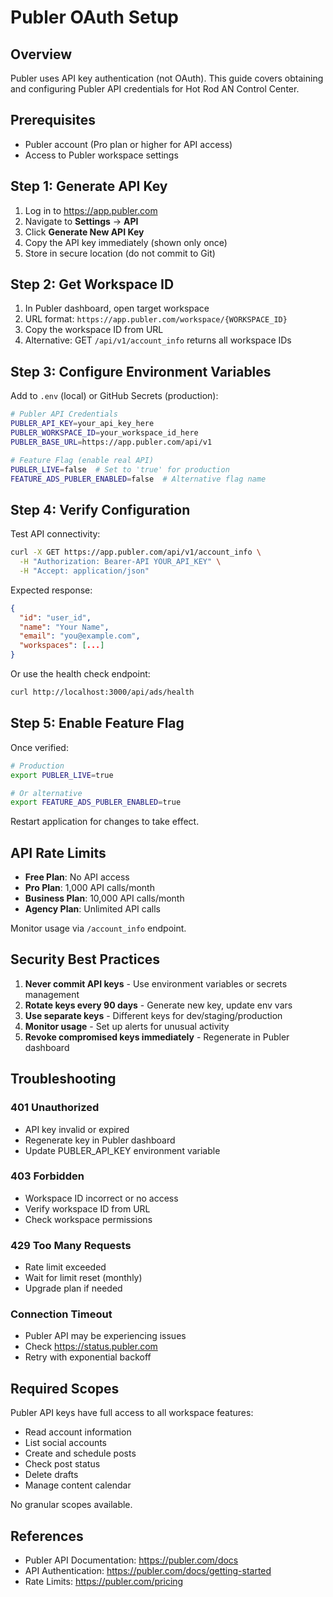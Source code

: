 # Publer OAuth Setup

## Overview

Publer uses API key authentication (not OAuth). This guide covers obtaining and configuring Publer API credentials for Hot Rod AN Control Center.

## Prerequisites

- Publer account (Pro plan or higher for API access)
- Access to Publer workspace settings

## Step 1: Generate API Key

1. Log in to https://app.publer.com
2. Navigate to **Settings** → **API**
3. Click **Generate New API Key**
4. Copy the API key immediately (shown only once)
5. Store in secure location (do not commit to Git)

## Step 2: Get Workspace ID

1. In Publer dashboard, open target workspace
2. URL format: `https://app.publer.com/workspace/{WORKSPACE_ID}`
3. Copy the workspace ID from URL
4. Alternative: GET `/api/v1/account_info` returns all workspace IDs

## Step 3: Configure Environment Variables

Add to `.env` (local) or GitHub Secrets (production):

```bash
# Publer API Credentials
PUBLER_API_KEY=your_api_key_here
PUBLER_WORKSPACE_ID=your_workspace_id_here
PUBLER_BASE_URL=https://app.publer.com/api/v1

# Feature Flag (enable real API)
PUBLER_LIVE=false  # Set to 'true' for production
FEATURE_ADS_PUBLER_ENABLED=false  # Alternative flag name
```

## Step 4: Verify Configuration

Test API connectivity:

```bash
curl -X GET https://app.publer.com/api/v1/account_info \
  -H "Authorization: Bearer-API YOUR_API_KEY" \
  -H "Accept: application/json"
```

Expected response:

```json
{
  "id": "user_id",
  "name": "Your Name",
  "email": "you@example.com",
  "workspaces": [...]
}
```

Or use the health check endpoint:

```bash
curl http://localhost:3000/api/ads/health
```

## Step 5: Enable Feature Flag

Once verified:

```bash
# Production
export PUBLER_LIVE=true

# Or alternative
export FEATURE_ADS_PUBLER_ENABLED=true
```

Restart application for changes to take effect.

## API Rate Limits

- **Free Plan**: No API access
- **Pro Plan**: 1,000 API calls/month
- **Business Plan**: 10,000 API calls/month
- **Agency Plan**: Unlimited API calls

Monitor usage via `/account_info` endpoint.

## Security Best Practices

1. **Never commit API keys** - Use environment variables or secrets management
2. **Rotate keys every 90 days** - Generate new key, update env vars
3. **Use separate keys** - Different keys for dev/staging/production
4. **Monitor usage** - Set up alerts for unusual activity
5. **Revoke compromised keys immediately** - Regenerate in Publer dashboard

## Troubleshooting

### 401 Unauthorized

- API key invalid or expired
- Regenerate key in Publer dashboard
- Update PUBLER_API_KEY environment variable

### 403 Forbidden

- Workspace ID incorrect or no access
- Verify workspace ID from URL
- Check workspace permissions

### 429 Too Many Requests

- Rate limit exceeded
- Wait for limit reset (monthly)
- Upgrade plan if needed

### Connection Timeout

- Publer API may be experiencing issues
- Check https://status.publer.com
- Retry with exponential backoff

## Required Scopes

Publer API keys have full access to all workspace features:

- Read account information
- List social accounts
- Create and schedule posts
- Check post status
- Delete drafts
- Manage content calendar

No granular scopes available.

## References

- Publer API Documentation: https://publer.com/docs
- API Authentication: https://publer.com/docs/getting-started
- Rate Limits: https://publer.com/pricing
